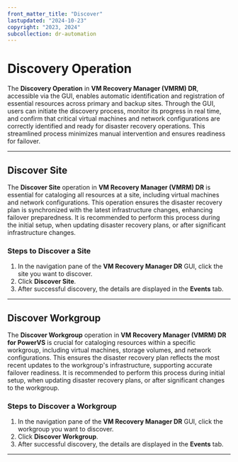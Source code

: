 ```yaml
---
front_matter_title: "Discover"
lastupdated: "2024-10-23"
copyright: "2023, 2024"
subcollection: dr-automation
---
```

# Discovery Operation

The **Discovery Operation** in **VM Recovery Manager (VMRM) DR**, accessible via the GUI, enables automatic identification and registration of essential resources across primary and backup sites. Through the GUI, users can initiate the discovery process, monitor its progress in real time, and confirm that critical virtual machines and network configurations are correctly identified and ready for disaster recovery operations. This streamlined process minimizes manual intervention and ensures readiness for failover.

---

## Discover Site

The **Discover Site** operation in **VM Recovery Manager (VMRM) DR** is essential for cataloging all resources at a site, including virtual machines and network configurations. This operation ensures the disaster recovery plan is synchronized with the latest infrastructure changes, enhancing failover preparedness. It is recommended to perform this process during the initial setup, when updating disaster recovery plans, or after significant infrastructure changes.

### Steps to Discover a Site

1. In the navigation pane of the **VM Recovery Manager DR** GUI, click the site you want to discover.
2. Click **Discover Site**.
3. After successful discovery, the details are displayed in the **Events** tab.

---

## Discover Workgroup

The **Discover Workgroup** operation in **VM Recovery Manager (VMRM) DR for PowerVS** is crucial for cataloging resources within a specific workgroup, including virtual machines, storage volumes, and network configurations. This ensures the disaster recovery plan reflects the most recent updates to the workgroup's infrastructure, supporting accurate failover readiness. It is recommended to perform this process during initial setup, when updating disaster recovery plans, or after significant changes to the workgroup.

### Steps to Discover a Workgroup

1. In the navigation pane of the **VM Recovery Manager DR** GUI, click the workgroup you want to discover.
2. Click **Discover Workgroup**.
3. After successful discovery, the details are displayed in the **Events** tab.

---
